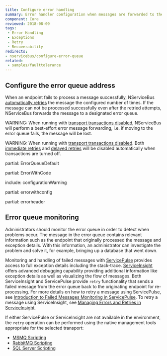 ```yaml
---
title: Configure error handling
summary: Error handler configuration when messages are forwarded to the error queue after failing a certain number of times
component: Core
reviewed: 2018-08-09
tags:
 - Error Handling
 - Exceptions
 - Retry
 - Recoverability
redirects:
- nservicebus/configure-error-queue
related:
 - samples/faulttolerance
---
```


## Configure the error queue address

When an endpoint fails to process a message successfully, NServiceBus [automatically retries](/nservicebus/recoverability/configure-immediate-retries.md) the message the configured number of times. If the message can not be processed successfully even after the retried attempts, NServiceBus forwards the message to a designated error queue.

WARNING: When running with [transport transactions disabled](/transports/transactions.md#transactions-unreliable-transactions-disabled), NServiceBus will perform a best-effort error message forwarding, i.e. if moving to the error queue fails, the message will be lost.

WARNING: When running with [transport transactions disabled](/transports/transactions.md#transactions-unreliable-transactions-disabled). Both [immediate retries](/nservicebus/recoverability/#immediate-retries) and [delayed retries](/nservicebus/recoverability/#delayed-retries) will be disabled automatically when transactions are turned off.

partial: ErrorQueueDefault

partial: ErrorWithCode

include: configurationWarning

partial: errorwithconfig

partial: errorheader


## Error queue monitoring

Administrators should monitor the error queue in order to detect when problems occur. The message in the error queue contains relevant information such as the endpoint that originally processed the message and exception details. With this information, an administrator can investigate the problem and solve it, for example, bringing up a database that went down.

Monitoring and handling of failed messages with [ServicePulse](/servicepulse/) provides access to full exception details including the stack-trace. [ServiceInsight](/serviceinsight/) offers advanced debugging capability providing additional information like exception details as well as visualizing the flow of messages. Both ServiceInsight and ServicePulse provide `retry` functionality that sends a failed message from the error queue back to the originating endpoint for re-processing. For more details on how to retry a message using ServicePulse, see [Introduction to Failed Messages Monitoring in ServicePulse](/servicepulse/intro-failed-messages.md). To retry a message using ServiceInsight, see [Managing Errors and Retries in ServiceInsight](/serviceinsight/managing-errors-and-retries.md).

If either ServicePulse or ServiceInsight are not available in the environment, the `retry` operation can be performed using the native management tools appropriate for the selected transport:

 * [MSMQ Scripting](/transports/msmq/operations-scripting.md)
 * [RabbitMQ Scripting](/transports/rabbitmq/operations-scripting.md)
 * [SQL Server Scripting](/transports/sql/operations-scripting.md)
